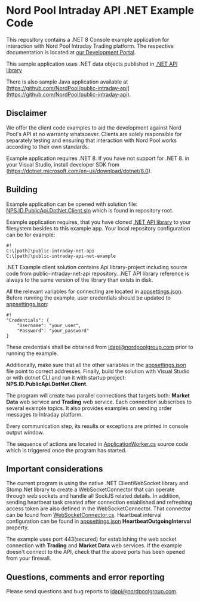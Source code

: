 # Nord Pool Intraday API .NET Example Code #

This repository contains a .NET 8 Console example application for interaction with Nord Pool Intraday Trading platform. The respective documentation is located at [our Development Portal](https://developers.nordpoolgroup.com/v1.0/docs/id-introduction). 

This sample application uses .NET data objects published in [.NET API library](https://github.com/NordPool/public-intraday-net-api)

There is also sample Java application available at [https://github.com/NordPool/public-intraday-api](https://github.com/NordPool/public-intraday-api). 

## Disclaimer ##

We offer the client code examples to aid the development against Nord Pool's API at no warranty whatsoever. Clients are solely responsible for separately testing and ensuring that interaction with Nord Pool works according to their own standards.

Example application requires .NET 8. If you have not support for .NET 8. in your Visual Studio, install developer SDK from (https://dotnet.microsoft.com/en-us/download/dotnet/8.0).


## Building ##

Example application can be opened with solution file: [NPS.ID.PublicApi.DotNet.Client.sln](NPS.ID.PublicApi.DotNet.Client.sln) which is found in repository root.

Example application requires, that you have cloned [.NET API library](https://github.com/NordPool/public-intraday-net-api) to your filesystem besides to this example app. Your local repository configuration can be for example:
```
#!
C:\[path]\public-intraday-net-api
C:\[path]\public-intraday-api-net-example
```

.NET Example client solution contains Api library-project including source code from public-intraday-net-api repository. .NET API library reference is always to the same version of the library than exists in disk.

All the relevant variables for connecting are located in [appsettings.json](NPS.ID.PublicApi.DotNet.Client/appsettings.json). Before running the example, user credentials should be updated to [appsettings.json](NPS.ID.PublicApi.DotNet.Client/appsettings.json):
```
#!
"Credentials": {
    "Username": "your_user",
    "Password": "your_password"
}
```
These credentials shall be obtained from [idapi@nordpoolgroup.com](mailto:idapi@nordpoolgroup.com) prior to running the example.

Additionally, make sure that all the other variables in the [appsettings.json](NPS.ID.PublicApi.DotNet.Client/appsettings.json) file point to correct addresses.
Finally, build the solution with Visual Studio or with dotnet CLI and run it with startup project: **NPS.ID.PublicApi.DotNet.Client**.

The program will create two parallel connections that targets both: **Market Data** web service and **Trading** web service. 
Each connection subscribes to several example topics. It also provides examples on sending order messages to Intraday platform.

Every communication step, its results or exceptions are printed in console output window.

The sequence of actions are located in [ApplicationWorker.cs](NPS.ID.PublicApi.DotNet.Client/ApplicationWorker.cs) source code which is triggered once the program has started.

## Important considerations ##

The current program is using the native .NET ClientWebSocket library and Stomp.Net library to create a WebSocketConnector that can operate through web sockets and handle all SockJS related details. In addition, sending heartbeat task created after connection established and refreshing access token are also defined in the WebSocketConnector. That connector can be found from [WebSocketConnector.cs](NPS.ID.PublicApi.DotNet.Client/Connection/WebSocketConnector.cs). 
Heartbeat interval configuration can be found in [appsettings.json](NPS.ID.PublicApi.DotNet.Client/appsettings.json) **HeartbeatOutgoingInterval** property.

The example uses port 443(secured) for establishing the web socket connection with **Trading** and **Market Data** web services. 
If the example doesn't connect to the API, check that the above ports has been opened from your firewall.

## Questions, comments and error reporting ##

Please send questions and bug reports to [idapi@nordpoolgroup.com](mailto:idapi@nordpoolgroup.com).
